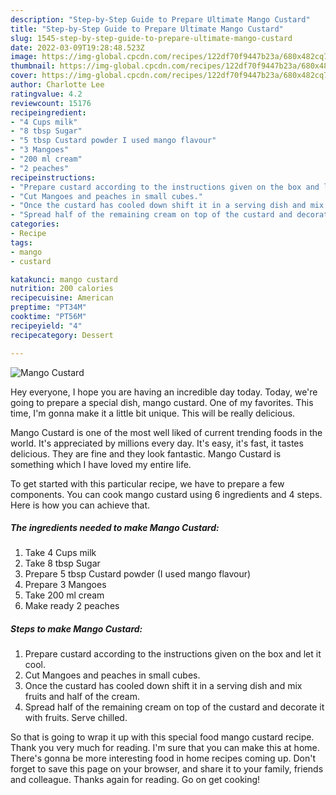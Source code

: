 ```yaml
---
description: "Step-by-Step Guide to Prepare Ultimate Mango Custard"
title: "Step-by-Step Guide to Prepare Ultimate Mango Custard"
slug: 1545-step-by-step-guide-to-prepare-ultimate-mango-custard
date: 2022-03-09T19:28:48.523Z
image: https://img-global.cpcdn.com/recipes/122df70f9447b23a/680x482cq70/mango-custard-recipe-main-photo.jpg
thumbnail: https://img-global.cpcdn.com/recipes/122df70f9447b23a/680x482cq70/mango-custard-recipe-main-photo.jpg
cover: https://img-global.cpcdn.com/recipes/122df70f9447b23a/680x482cq70/mango-custard-recipe-main-photo.jpg
author: Charlotte Lee
ratingvalue: 4.2
reviewcount: 15176
recipeingredient:
- "4 Cups milk"
- "8 tbsp Sugar"
- "5 tbsp Custard powder I used mango flavour"
- "3 Mangoes"
- "200 ml cream"
- "2 peaches"
recipeinstructions:
- "Prepare custard according to the instructions given on the box and let it cool."
- "Cut Mangoes and peaches in small cubes."
- "Once the custard has cooled down shift it in a serving dish and mix fruits and half of the cream."
- "Spread half of the remaining cream on top of the custard and decorate it with fruits. Serve chilled."
categories:
- Recipe
tags:
- mango
- custard

katakunci: mango custard 
nutrition: 200 calories
recipecuisine: American
preptime: "PT34M"
cooktime: "PT56M"
recipeyield: "4"
recipecategory: Dessert

---
```



![Mango Custard](https://img-global.cpcdn.com/recipes/122df70f9447b23a/680x482cq70/mango-custard-recipe-main-photo.jpg)

Hey everyone, I hope you are having an incredible day today. Today, we're going to prepare a special dish, mango custard. One of my favorites. This time, I'm gonna make it a little bit unique. This will be really delicious.



Mango Custard is one of the most well liked of current trending foods in the world. It's appreciated by millions every day. It's easy, it's fast, it tastes delicious. They are fine and they look fantastic. Mango Custard is something which I have loved my entire life.


To get started with this particular recipe, we have to prepare a few components. You can cook mango custard using 6 ingredients and 4 steps. Here is how you can achieve that.

<!--inarticleads1-->

##### The ingredients needed to make Mango Custard:

1. Take 4 Cups milk
1. Take 8 tbsp Sugar
1. Prepare 5 tbsp Custard powder (I used mango flavour)
1. Prepare 3 Mangoes
1. Take 200 ml cream
1. Make ready 2 peaches




<!--inarticleads2-->

##### Steps to make Mango Custard:

1. Prepare custard according to the instructions given on the box and let it cool.
1. Cut Mangoes and peaches in small cubes.
1. Once the custard has cooled down shift it in a serving dish and mix fruits and half of the cream.
1. Spread half of the remaining cream on top of the custard and decorate it with fruits. Serve chilled.




So that is going to wrap it up with this special food mango custard recipe. Thank you very much for reading. I'm sure that you can make this at home. There's gonna be more interesting food in home recipes coming up. Don't forget to save this page on your browser, and share it to your family, friends and colleague. Thanks again for reading. Go on get cooking!
